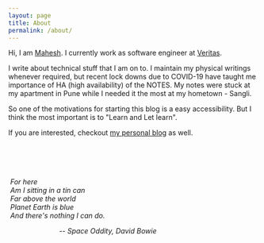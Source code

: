 ```yaml
---
layout: page
title: About
permalink: /about/
---
```


Hi, 
I am [Mahesh](https://www.linkedin.com/in/mahesh-bhosale-570468aa/). I currently work as software engineer at [Veritas](https://www.veritas.com/).

I write about technical stuff that I am on to. I maintain my physical writings whenever required, but recent lock downs due to COVID-19 have taught me importance of
HA (high availability) of the NOTES. My notes were stuck at my apartment in Pune while I needed it the most at my hometown - Sangli.

So one of the motivations for starting this blog is a easy accessibility. But I think the most important is to "Learn and
Let learn".

If you are interested, checkout [my personal blog](https://lsbmsb.wordpress.com/) as well.
<br/>
<br/>
<br/>
<br/>
<br/>

*&nbsp;For here \
 &nbsp;Am I sitting in a tin can \
 &nbsp;Far above the world \
 &nbsp;Planet Earth is blue \
 &nbsp;And there's nothing I can do.* 
 
 *&nbsp;&nbsp;&nbsp;&nbsp;&nbsp;&nbsp;&nbsp;&nbsp;&nbsp;&nbsp;&nbsp;&nbsp;&nbsp;&nbsp;&nbsp;&nbsp;&nbsp;&nbsp;&nbsp;&nbsp;&nbsp;&nbsp;&nbsp;&nbsp;&nbsp;&nbsp;-- Space Oddity, David Bowie*
